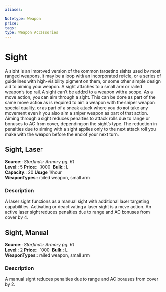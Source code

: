 ```yaml
---
aliases: 

Notetype: Weapon
price: 
tags: 
type: Weapon Accessories
---
```


# Sight

A sight is an improved version of the common targeting sights used by most ranged weapons. It may be a loop with an incorporated reticle, or a series of guidelines with high-visibility pigment on them, or some other simple design aid to aiming your weapon. A sight attaches to a small arm or railed weapon’s top rail. A sight can’t be added to a weapon with a scope. As a move action, you can aim through a sight. This can be done as part of the same move action as is required to aim a weapon with the sniper weapon special quality, or as part of a sneak attack where you do not take any movement even if you also aim a sniper weapon as part of that action. Aiming through a sight reduces penalties to attack rolls due to range or bonuses to AC from cover, depending on the sight’s type. The reduction in penalties due to aiming with a sight applies only to the next attack roll you make with the weapon before the end of your next turn.  

## Sight, Laser

**Source**:: _Starfinder Armory pg. 61_  
**Level**:: 5
**Price**::  3000 
**Bulk**:: L  
**Capacity**:: 20 **Usage** 1/hour  
**WeaponTypes**:: railed weapon, small arm

### Description

A laser sight functions as a manual sight with additional laser targeting capabilities. Activating or deactivating a laser sight is a move action. An active laser sight reduces penalties due to range and AC bonuses from cover by 4.

## Sight, Manual

**Source**:: _Starfinder Armory pg. 61_  
**Level**:: 2
**Price**::  1000 
**Bulk**:: L  
**WeaponTypes**:: railed weapon, small arm

### Description

A manual sight reduces penalties due to range and AC bonuses from cover by 2.
